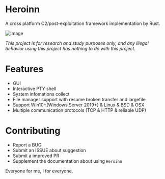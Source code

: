 # Heroinn
A cross platform C2/post-exploitation framework implementation by Rust.

![image]( https://github.com/b23r0/Heroinn/blob/main/image/ui.jpg)

_This project is for research and study purposes only, and any illegal behavior using this project has nothing to do with this project._

# Features

* GUI
* Interactive PTY shell
* System infomations collect
* File manager support with resume broken transfer and largefile
* Support Win10+(Windows Server 2019+) & Linux & BSD & OSX
* Multiple communication protocols (TCP & HTTP & reliable UDP)

# Contributing

* Report a BUG
* Submit an ISSUE about suggestion
* Submit a improved PR
* Supplement the documentation about using `Heroinn`

Everyone for me, I for everyone.
